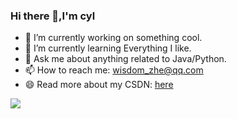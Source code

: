### Hi there 👋,I'm cyl

- 🔭 I’m currently working on something cool.
- 🌱 I’m currently learning Everything I like.
- 💬 Ask me about anything related to Java/Python.
- 📫 How to reach me: wisdom_zhe@qq.com
- 😄 Read more about my CSDN: [here](https://blog.csdn.net/CYL_2021?type=download)

![](https://github-readme-stats.vercel.app/api?username=wisdom-zhe&show_icons=true&theme=transparent)



